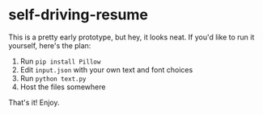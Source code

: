 # self-driving-resume
This is a pretty early prototype, but hey, it looks neat. If you'd like to run it yourself, here's the plan:
1) Run `pip install Pillow`
2) Edit `input.json` with your own text and font choices
3) Run `python text.py`
4) Host the files somewhere

That's it! Enjoy.